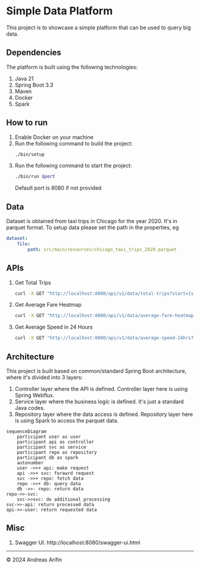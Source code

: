 # Simple Data Platform

This project is to showcase a simple platform that can be used to query big data.

## Dependencies

The platform is built using the following technologies:

1. Java 21
2. Spring Boot 3.3
3. Maven
4. Docker
5. Spark

## How to run

1. Enable Docker on your machine
2. Run the following command to build the project:
    ```bash
    ./bin/setup
    ```
3. Run the following command to start the project:
    ```bash
    ./bin/run $port
    ```
   Default port is 8080 if not provided

## Data

Dataset is obtained from taxi trips in Chicago for the year 2020. It's in parquet format.
To setup data please set the path in the properties, eg

```yaml
dataset:
    file:
        path: src/main/resources/chicago_taxi_trips_2020.parquet
```

## APIs

1. Get Total Trips
    ```bash
    curl -X GET "http://localhost:8080/api/v1/data/total-trips?start={start_date}&end={end_date}"
    ```
2. Get Average Fare Heatmap
    ```bash
    curl -X GET "http://localhost:8080/api/v1/data/average-fare-heatmap?data={date}"
    ```
3. Get Average Speed in 24 Hours
   ```bash
   curl -X GET "http://localhost:8080/api/v1/data/average-speed-24hrs?date={date}"
   ```

## Architecture

This project is built based on common/standard Spring Boot architecture, where it's divided into 3
layers:

1. Controller layer where the API is defined. Controller layer here is using Spring Webflux.
2. Service layer where the business logic is defined. It's just a standard Java codes.
3. Repository layer where the data access is defined. Repository layer here is using Spark to access
   the parquet data.

```mermaid
sequenceDiagram
    participant user as user
    participant api as controller
    participant svc as service
    participant repo as repository
    participant db as spark
    autonumber
    user ->>+ api: make request
    api ->>+ svc: forawrd request
    svc ->>+ repo: fetch data
    repo ->>+ db: query data
    db ->>- repo: return data
repo->>-svc: 
    svc->>svc: do additional processing
svc->>-api: return processed data
api->>-user: return requested data
```

## Misc

1. Swagger UI: http://localhost:8080/swagger-ui.html

---
&copy; 2024 Andreas Arifin
